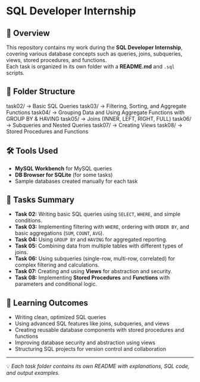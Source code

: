 # SQL Developer Internship

## 📌 Overview
This repository contains my work during the **SQL Developer Internship**, covering various database concepts such as queries, joins, subqueries, views, stored procedures, and functions.  
Each task is organized in its own folder with a **README.md** and `.sql` scripts.

## 📂 Folder Structure
task02/ → Basic SQL Queries
task03/ → Filtering, Sorting, and Aggregate Functions
task04/ → Grouping Data and Using Aggregate Functions with GROUP BY & HAVING
task05/ → Joins (INNER, LEFT, RIGHT, FULL)
task06/ → Subqueries and Nested Queries
task07/ → Creating Views
task08/ → Stored Procedures and Functions


## 🛠 Tools Used
- **MySQL Workbench** for MySQL queries
- **DB Browser for SQLite** (for some tasks)
- Sample databases created manually for each task

## 📖 Tasks Summary
- **Task 02:** Writing basic SQL queries using `SELECT`, `WHERE`, and simple conditions.  
- **Task 03:** Implementing filtering with `WHERE`, ordering with `ORDER BY`, and basic aggregations (`SUM`, `COUNT`, `AVG`).  
- **Task 04:** Using `GROUP BY` and `HAVING` for aggregated reporting.  
- **Task 05:** Combining data from multiple tables with different types of joins.  
- **Task 06:** Using subqueries (single-row, multi-row, correlated) for complex filtering and calculations.  
- **Task 07:** Creating and using **Views** for abstraction and security.  
- **Task 08:** Implementing **Stored Procedures** and **Functions** with parameters and conditional logic.

## 🎯 Learning Outcomes
- Writing clean, optimized SQL queries
- Using advanced SQL features like joins, subqueries, and views
- Creating reusable database components with stored procedures and functions
- Improving database security and abstraction using views
- Structuring SQL projects for version control and collaboration

---
💡 *Each task folder contains its own README with explanations, SQL code, and output examples.*
